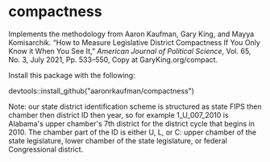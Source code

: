 # compactness
Implements the methodology from Aaron Kaufman, Gary King, and Mayya Komisarchik. “How to Measure Legislative District Compactness If You Only Know it When You See It,” _American Journal of Political Science_, Vol. 65, No. 3, July 2021, Pp. 533–550, Copy at GaryKing.org/compact.

Install this package with the following:

devtools::install_github("aaronrkaufman/compactness")

Note: our state district identification scheme is structured as state FIPS then chamber then district ID then year, so for example 1_U_007_2010 is Alabama's upper chamber's 7th district for the district cycle that begins in 2010. The chamber part of the ID is either U, L, or C: upper chamber of the state legislature, lower chamber of the state legislature, or federal Congressional district. 
